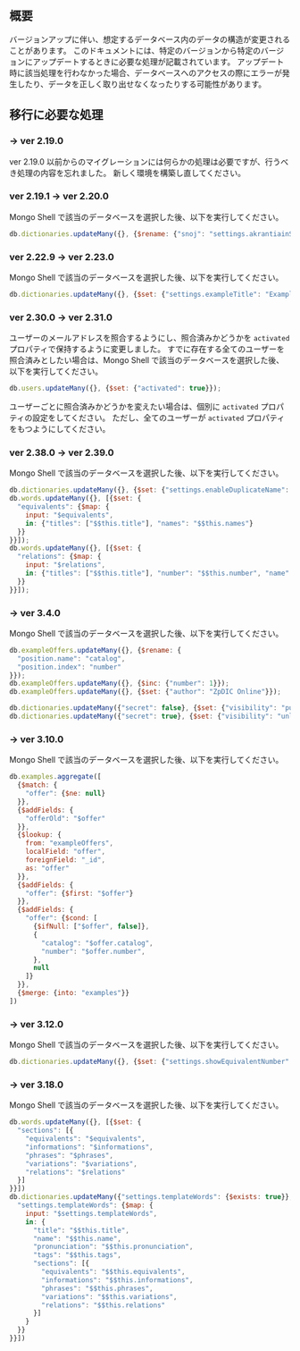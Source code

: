 ## 概要
バージョンアップに伴い、想定するデータベース内のデータの構造が変更されることがあります。
このドキュメントには、特定のバージョンから特定のバージョンにアップデートするときに必要な処理が記載されています。
アップデート時に該当処理を行わなかった場合、データベースへのアクセスの際にエラーが発生したり、データを正しく取り出せなくなったりする可能性があります。

## 移行に必要な処理

### → ver 2.19.0
ver 2.19.0 以前からのマイグレーションには何らかの処理は必要ですが、行うべき処理の内容を忘れました。
新しく環境を構築し直してください。

### ver 2.19.1 → ver 2.20.0
Mongo Shell で該当のデータベースを選択した後、以下を実行してください。
```js
db.dictionaries.updateMany({}, {$rename: {"snoj": "settings.akrantiainSource"}});
```

### ver 2.22.9 → ver 2.23.0
Mongo Shell で該当のデータベースを選択した後、以下を実行してください。
```js
db.dictionaries.updateMany({}, {$set: {"settings.exampleTitle": "Examples"}});
```

### ver 2.30.0 → ver 2.31.0
ユーザーのメールアドレスを照合するようにし、照合済みかどうかを `activated` プロパティで保持するように変更しました。
すでに存在する全てのユーザーを照合済みとしたい場合は、Mongo Shell で該当のデータベースを選択した後、以下を実行してください。
```js
db.users.updateMany({}, {$set: {"activated": true}});
```

ユーザーごとに照合済みかどうかを変えたい場合は、個別に `activated` プロパティの設定をしてください。
ただし、全てのユーザーが `activated` プロパティをもつようにしてください。

### ver 2.38.0 → ver 2.39.0
Mongo Shell で該当のデータベースを選択した後、以下を実行してください。
```js
db.dictionaries.updateMany({}, {$set: {"settings.enableDuplicateName": true}});
db.words.updateMany({}, [{$set: {
  "equivalents": {$map: {
    input: "$equivalents",
    in: {"titles": ["$$this.title"], "names": "$$this.names"}
  }}
}}]);
db.words.updateMany({}, [{$set: {
  "relations": {$map: {
    input: "$relations",
    in: {"titles": ["$$this.title"], "number": "$$this.number", "name": "$$this.name"}
  }}
}}]);
```

### → ver 3.4.0
Mongo Shell で該当のデータベースを選択した後、以下を実行してください。
```js
db.exampleOffers.updateMany({}, {$rename: {
  "position.name": "catalog",
  "position.index": "number"
}});
db.exampleOffers.updateMany({}, {$inc: {"number": 1}});
db.exampleOffers.updateMany({}, {$set: {"author": "ZpDIC Online"}});

db.dictionaries.updateMany({"secret": false}, {$set: {"visibility": "public"}});
db.dictionaries.updateMany({"secret": true}, {$set: {"visibility": "unlisted"}});
```

### → ver 3.10.0
Mongo Shell で該当のデータベースを選択した後、以下を実行してください。
```js
db.examples.aggregate([
  {$match: {
    "offer": {$ne: null}
  }},
  {$addFields: {
    "offerOld": "$offer"
  }},
  {$lookup: {
    from: "exampleOffers",
    localField: "offer",
    foreignField: "_id",
    as: "offer"
  }},
  {$addFields: {
    "offer": {$first: "$offer"}
  }},
  {$addFields: {
    "offer": {$cond: [
      {$ifNull: ["$offer", false]},
      {
        "catalog": "$offer.catalog",
        "number": "$offer.number",
      },
      null
    ]}
  }},
  {$merge: {into: "examples"}}
])
```

### → ver 3.12.0
Mongo Shell で該当のデータベースを選択した後、以下を実行してください。
```js
db.dictionaries.updateMany({}, {$set: {"settings.showEquivalentNumber": false}});
```

### → ver 3.18.0
Mongo Shell で該当のデータベースを選択した後、以下を実行してください。
```js
db.words.updateMany({}, [{$set: {
  "sections": [{
    "equivalents": "$equivalents",
    "informations": "$informations",
    "phrases": "$phrases",
    "variations": "$variations",
    "relations": "$relations"
  }]
}}])
db.dictionaries.updateMany({"settings.templateWords": {$exists: true}}, [{$set: {
  "settings.templateWords": {$map: {
    input: "$settings.templateWords",
    in: {
      "title": "$$this.title",
      "name": "$$this.name",
      "pronunciation": "$$this.pronunciation",
      "tags": "$$this.tags",
      "sections": [{
        "equivalents": "$$this.equivalents",
        "informations": "$$this.informations",
        "phrases": "$$this.phrases",
        "variations": "$$this.variations",
        "relations": "$$this.relations"
      }]
    }
  }}
}}])
```